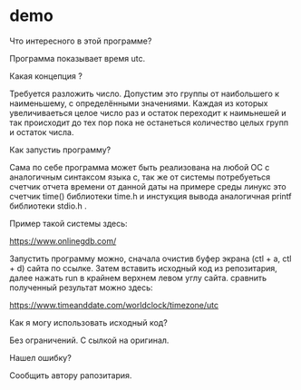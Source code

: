 # demo
Что интересного в этой программе?

Программа показывает время utc.

Какая концепция ?

Требуется разложить число. Допустим это группы от наибольшего к наименьшему, с определёнными значениями. Каждая из которых увеличиваеться целое число раз и остаток переходит к наимьнешей и так происходит до тех пор пока не останеться количество целых групп и остаток числа.

Как запустиь программу?

Сама по себе программа может быть реализована на любой ОС с аналогичным синтаксом языка с, так же от системы потребуеться счетчик отчета времени 
от данной даты на примере среды линукс это счетчик time() библиотеки time.h и инстукция вывода аналогичная printf  библиотеки stdio.h .

Пример такой системы здесь: 

https://www.onlinegdb.com/

Запустить программу можно, сначала очистив буфер экрана (ctl + a, ctl + d) сайта по ссылке.
Затем вставить исходный код из репозитария, далее нажать run в крайнем верхнем левом углу сайта.
сравнить полученный результат можно здесь:

https://www.timeanddate.com/worldclock/timezone/utc

Как я могу использовать исходный код?

Без ограничений.
С сылкой на оригинал.

Нашел ошибку?

Сообщить автору рапозитария.

